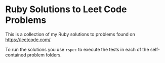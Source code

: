 # Ruby Solutions to Leet Code Problems

This is a collection of my Ruby solutions to problems found on https://leetcode.com/

To run the solutions you use `rspec` to execute the tests in each of the self-contained problem folders.
